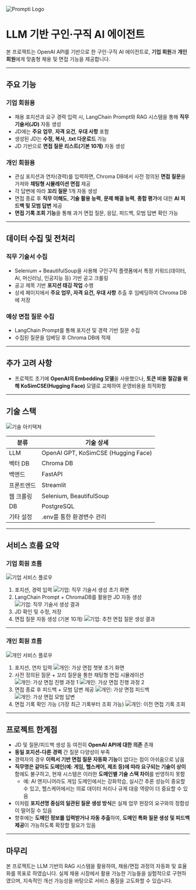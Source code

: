 ![Prompti Logo](./frontend/prompti_neon.png)

# LLM 기반 구인·구직 AI 에이전트

본 프로젝트는 OpenAI API를 기반으로 한 구인·구직 AI 에이전트로, **기업 회원**과 **개인 회원**에게 맞춤형 채용 및 면접 기능을 제공합니다.

---

## 주요 기능

### 기업 회원용
- 채용 포지션과 요구 경력 입력 시, LangChain Prompt와 RAG 시스템을 통해 **직무 기술서(JD)** 자동 생성
- JD에는 **주요 업무**, **자격 요건**, **우대 사항** 포함
- 생성된 JD는 **수정, 복사, .txt 다운로드** 가능
- JD 기반으로 **면접 질문 리스트(기본 10개)** 자동 생성

### 개인 회원용
- 관심 포지션과 연차(경력)를 입력하면, Chroma DB에서 사전 정의된 **면접 질문**을 가져와 **채팅형 시뮬레이션 면접** 제공
- 각 답변에 따라 **꼬리 질문** 1개 자동 생성
- 면접 종료 후 **직무 이해도**, **기술 활용 능력**, **문제 해결 능력**, **종합 평가**에 대한 **AI 피드백 및 모범 답변** 제공
- **면접 기록 조회 기능**을 통해 과거 면접 질문, 응답, 피드백, 모범 답변 확인 가능

---

## 데이터 수집 및 전처리

### 직무 기술서 수집
- Selenium + BeautifulSoup을 사용해 구인구직 플랫폼에서 특정 키워드(데이터, AI, 머신러닝, 인공지능 등) 기반 공고 크롤링
- 공고 제목 기반 **포지션 태깅 작업** 수행
- 상세 페이지에서 **주요 업무, 자격 요건, 우대 사항** 추출 후 임베딩하여 Chroma DB에 저장

### 예상 면접 질문 수집
- LangChain Prompt를 통해 포지션 및 경력 기반 질문 수집
- 수집된 질문을 임베딩 후 Chroma DB에 적재

---

## 추가 고려 사항

- 프로젝트 초기에 **OpenAI의 Embedding 모델**을 사용했으나, **토큰 비용 절감을 위해 KoSimCSE(Hugging Face)** 모델로 교체하여 운영비용을 최적화함

---

## 기술 스택
![기술 아키텍쳐](./captures/Architecture.jpg)

| 분류           | 기술 상세                           |
|----------------|-------------------------------------|
| LLM            | OpenAI GPT, KoSimCSE (Hugging Face) |
| 벡터 DB        | Chroma DB                           |
| 백엔드         | FastAPI                             |
| 프론트엔드     | Streamlit                           |
| 웹 크롤링      | Selenium, BeautifulSoup             |
| DB             | PostgreSQL                          |
| 기타 설정      | .env를 통한 환경변수 관리           |

---

## 서비스 흐름 요약

### 기업 회원 흐름
![기업 서비스 플로우](./captures/Company.jpg)

1. 포지션, 경력 입력
![기업: 직무 기술서 생성 초기 화면](./captures/Company1.jpg)
2. LangChain Prompt + ChromaDB를 활용한 JD 자동 생성
![기업: 직무 기술서 생성 결과](./captures/Company2.jpg)
3. JD 확인 및 수정, 저장
4. 면접 질문 자동 생성 (기본 10개)
![기업: 추천 면접 질문 생성 결과](./captures/Company3.jpg)

---

### 개인 회원 흐름
![개인 서비스 플로우](./captures/Personal.jpg)

1. 포지션, 연차 입력
![개인: 가상 면접 챗봇 초기 화면](./captures/Personal1.jpg)
2. 사전 정의된 질문 + 꼬리 질문을 통한 채팅형 면접 시뮬레이션
![개인: 가상 면접 진행 과정 1](./captures/Personal2-1.jpg)
![개인: 가상 면접 진행 과정 2](./captures/Personal2-2.jpg)
3. 면접 종료 후 피드백 + 모범 답변 제공
![개인: 가상 면접 피드백](./captures/Personal3-1.jpg)
![개인: 가상 면접 모범 답변](./captures/Personal3-2.jpg)
4. 면접 기록 확인 가능 (가장 최근 기록부터 조회 가능)
![개인: 이전 면접 기록 조회](./captures/Personal4.jpg)

---

## 프로젝트 한계점

- JD 및 질문/피드백 생성 등 여전히 **OpenAI API에 대한 의존** 존재
- **동일 포지션-다른 경력** 간 질문 다양성이 부족
- 경력자의 경우 **이력서 기반 면접 질문 자동화 기능**이 없다는 점이 아쉬움으로 남음
- **직무명은 같아도 도메인(예: 게임, 헬스케어, 제조 등)에 따라 요구되는 기술이 상이**함에도 불구하고, 현재 시스템은 이러한 **도메인별 기술 스택 차이**를 반영하지 못함
  - 예: AI 엔지니어라도 게임 도메인에서는 강화학습, 실시간 추론 성능이 중요할 수 있고, 헬스케어에서는 의료 데이터 처리나 규제 대응 역량이 더 중요할 수 있음
- 이처럼 **포지션명 중심의 일관된 질문 생성 방식**은 실제 업무 현장의 요구와의 정합성이 떨어질 수 있음
- 향후에는 **도메인 정보를 입력받거나 자동 추출**하여, **도메인 특화 질문 생성 및 피드백 제공**이 가능하도록 확장할 필요가 있음

---

## 마무리

본 프로젝트는 LLM 기반의 RAG 시스템을 활용하여, 채용/면접 과정의 자동화 및 효율화를 목표로 하였습니다. 실제 채용 시장에서 활용 가능한 기능들을 실험적으로 구현하였으며, 지속적인 개선 가능성을 바탕으로 서비스 품질을 고도화할 수 있습니다.
